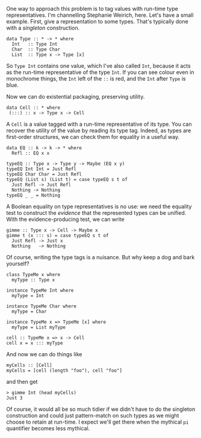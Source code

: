 One way to approach this problem is to tag values with run-time type representatives. I'm channelling Stephanie Weirich, here. Let's have a small example. First, give a representation to some types. That's typically done with a *singleton* construction.

    data Type :: * -> * where
      Int   :: Type Int
      Char  :: Type Char
      List  :: Type x -> Type [x]

So `Type Int` contains one value, which I've also called `Int`, because it acts as the run-time representative of the type `Int`. If you can see colour even in monochrome things, the `Int` left of the `::` is red, and the `Int` after `Type` is blue.

Now we can do existential packaging, preserving utility.

    data Cell :: * where
     (:::) :: x -> Type x -> Cell

A `Cell` is a value tagged with a run-time representative of its type. You can recover the utility of the value by reading its type tag. Indeed, as types are first-order structures, we can check them for equality in a useful way.

    data EQ :: k -> k -> * where
      Refl :: EQ x x

    typeEQ :: Type x -> Type y -> Maybe (EQ x y)
    typeEQ Int Int = Just Refl
    typeEQ Char Char = Just Refl
    typeEQ (List s) (List t) = case typeEQ s t of
      Just Refl -> Just Refl
      Nothing -> Nothing
    typeEQ _ _ = Nothing

A Boolean equality on type representatives is no use: we need the equality test to construct the *evidence* that the represented types can be unified. With the evidence-producing test, we can write

    gimme :: Type x -> Cell -> Maybe x
    gimme t (x ::: s) = case typeEQ s t of
      Just Refl -> Just x
      Nothing   -> Nothing

Of course, writing the type tags is a nuisance. But why keep a dog and bark yourself?

    class TypeMe x where
      myType :: Type x

    instance TypeMe Int where
      myType = Int

    instance TypeMe Char where
      myType = Char

    instance TypeMe x => TypeMe [x] where
      myType = List myType

    cell :: TypeMe x => x -> Cell
    cell x = x ::: myType

And now we can do things like

    myCells :: [Cell]
    myCells = [cell (length "foo"), cell "foo"]

and then get

    > gimme Int (head myCells)
    Just 3

Of course, it would all be so much tidier if we didn't have to do the singleton construction and could just pattern-match on such types as we might choose to retain at run-time. I expect we'll get there when the mythical `pi` quantifier becomes less mythical.
